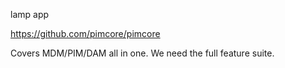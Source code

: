 lamp app

https://github.com/pimcore/pimcore

Covers MDM/PIM/DAM all in one. We need the full feature suite. 